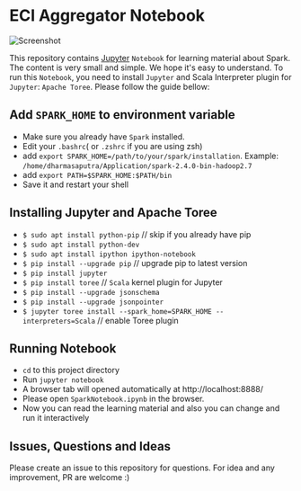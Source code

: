 # ECI Aggregator Notebook

![Screenshot](https://github.com/traveloka/tvlk-eci-aggregator-notebook/raw/master/screenshot.png)

This repository contains [Jupyter](https://jupyter.readthedocs.io/en/latest/tryjupyter.html) `Notebook` for learning material about Spark. The content is very small and simple. We hope it's easy to understand. To run this `Notebook`, you need to install `Jupyter` and Scala Interpreter plugin for `Jupyter`: `Apache Toree`. Please follow the guide bellow:

## Add `SPARK_HOME` to environment variable
- Make sure you already have `Spark` installed.
- Edit your `.bashrc`( or `.zshrc` if you are using zsh)
- add `export SPARK_HOME=/path/to/your/spark/installation`. Example: `/home/dharmasaputra/Application/spark-2.4.0-bin-hadoop2.7`
- add `export PATH=$SPARK_HOME:$PATH/bin`
- Save it and restart your shell

## Installing Jupyter and Apache Toree
- `$ sudo apt install python-pip` // skip if you already have pip
- `$ sudo apt install python-dev`
- `$ sudo apt install ipython ipython-notebook`
- `$ pip install --upgrade pip` // upgrade pip to latest version
- `$ pip install jupyter`
- `$ pip install toree` // `Scala` kernel plugin for Jupyter
- `$ pip install --upgrade jsonschema`
- `$ pip install --upgrade jsonpointer`
- `$ jupyter toree install --spark_home=SPARK_HOME --interpreters=Scala` // enable Toree plugin

## Running Notebook
- `cd` to this project directory
- Run `jupyter notebook`
- A browser tab will opened automatically at http://localhost:8888/
- Please open `SparkNotebook.ipynb` in the browser.
- Now you can read the learning material and also you can change and run it interactively

## Issues, Questions and Ideas
Please create an issue to this repository for questions. For idea and any improvement, PR are welcome :)
